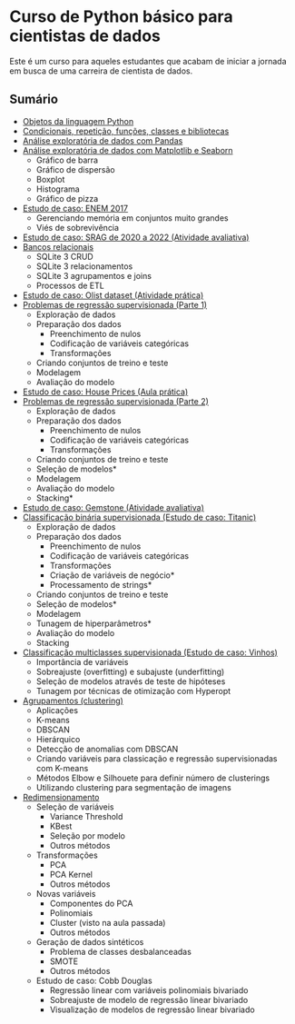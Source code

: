 # Curso de Python básico para cientistas de dados

Este é um curso para aqueles estudantes que acabam de iniciar a jornada em busca de uma carreira de cientista de dados.

## Sumário

- <a href="https://github.com/leandrocl2005/Curso-basico-de-Python-para-cientistas-de-dados/blob/master/aulas/cd_aula_01.ipynb">Objetos da linguagem Python</a>
- <a href="https://github.com/leandrocl2005/Curso-basico-de-Python-para-cientistas-de-dados/blob/master/aulas/cd_aula_02.ipynb">Condicionais, repetição, funções, classes e bibliotecas</a>
- <a href="https://github.com/leandrocl2005/Curso-basico-de-Python-para-cientistas-de-dados/blob/master/aulas/cd_aula_03.ipynb">Análise exploratória de dados com Pandas</a>
- <a href="https://github.com/leandrocl2005/Curso-basico-de-Python-para-cientistas-de-dados/blob/master/aulas/cd_aula_04.ipynb">Análise exploratória de dados com Matplotlib e Seaborn</a>
  - Gráfico de barra
  - Gráfico de dispersão
  - Boxplot
  - Histograma
  - Gráfico de pizza
- <a href="https://github.com/leandrocl2005/Curso-basico-de-Python-para-cientistas-de-dados/blob/master/aulas/cd_aula_05.ipynb">Estudo de caso: ENEM 2017</a>
  - Gerenciando memória em conjuntos muito grandes
  - Viés de sobrevivência
- <a href="https://github.com/leandrocl2005/Curso-basico-de-Python-para-cientistas-de-dados/blob/master/aulas/cd_aula_06.ipynb">Estudo de caso: SRAG de 2020 a 2022 (Atividade avaliativa)</a>
- <a href="https://github.com/leandrocl2005/Curso-basico-de-Python-para-cientistas-de-dados/blob/master/aulas/cd_aula_07.ipynb">Bancos relacionais</a>
  - SQLite 3 CRUD
  - SQLite 3 relacionamentos
  - SQLite 3 agrupamentos e joins
  - Processos de ETL
- <a href="https://github.com/leandrocl2005/Curso-basico-de-Python-para-cientistas-de-dados/blob/master/aulas/cd_aula_08.ipynb">Estudo de caso: Olist dataset (Atividade prática)</a>
- <a href="https://github.com/leandrocl2005/Curso-basico-de-Python-para-cientistas-de-dados/blob/master/aulas/cd_aula_09.ipynb">Problemas de regressão supervisionada (Parte 1)</a>
  - Exploração de dados
  - Preparação dos dados
    - Preenchimento de nulos
    - Codificação de variáveis categóricas
    - Transformações
  - Criando conjuntos de treino e teste
  - Modelagem
  - Avaliação do modelo
- <a href="https://github.com/leandrocl2005/Curso-basico-de-Python-para-cientistas-de-dados/blob/master/aulas/cd_aula_10.ipynb">Estudo de caso: House Prices (Aula prática)</a>
- <a href="https://github.com/leandrocl2005/Curso-basico-de-Python-para-cientistas-de-dados/blob/master/aulas/cd_aula_11.ipynb">Problemas de regressão supervisionada (Parte 2)</a>
  - Exploração de dados
  - Preparação dos dados
    - Preenchimento de nulos
    - Codificação de variáveis categóricas
    - Transformações
  - Criando conjuntos de treino e teste
  - Seleção de modelos*
  - Modelagem
  - Avaliação do modelo
  - Stacking*
- <a href="https://github.com/leandrocl2005/Curso-basico-de-Python-para-cientistas-de-dados/blob/master/aulas/cd_aula_12.ipynb">Estudo de caso: Gemstone (Atividade avaliativa)</a>
- <a href="https://github.com/leandrocl2005/Curso-basico-de-Python-para-cientistas-de-dados/blob/master/aulas/cd_aula_13.ipynb">Classificação binária supervisionada (Estudo de caso: Titanic)</a>
  - Exploração de dados
  - Preparação dos dados
    - Preenchimento de nulos
    - Codificação de variáveis categóricas
    - Transformações
    - Criação de variáveis de negócio*
    - Processamento de strings*
  - Criando conjuntos de treino e teste
  - Seleção de modelos*
  - Modelagem
  - Tunagem de hiperparâmetros*
  - Avaliação do modelo
  - Stacking
- <a href="https://github.com/leandrocl2005/Curso-basico-de-Python-para-cientistas-de-dados/blob/master/aulas/cd_aula_14.ipynb">Classificação multiclasses supervisionada (Estudo de caso: Vinhos)</a>
  - Importância de variáveis
  - Sobreajuste (overfitting) e subajuste (underfitting)
  - Seleção de modelos através de teste de hipóteses
  - Tunagem por técnicas de otimização com Hyperopt
- <a href="https://github.com/leandrocl2005/Curso-basico-de-Python-para-cientistas-de-dados/blob/master/aulas/cd_aula_15.ipynb">Agrupamentos (clustering)</a>
  - Aplicações
  - K-means
  - DBSCAN
  - Hierárquico
  - Detecção de anomalias com DBSCAN
  - Criando variáveis para classicação e regressão supervisionadas com K-means
  - Métodos Elbow e Silhouete para definir número de clusterings
  - Utilizando clustering para segmentação de imagens
- <a href="https://github.com/leandrocl2005/Curso-basico-de-Python-para-cientistas-de-dados/blob/master/aulas/cd_aula_15.ipynb">Redimensionamento</a>
  - Seleção de variáveis
    - Variance Threshold
    - KBest
    - Seleção por modelo
    - Outros métodos
  - Transformações
    - PCA
    - PCA Kernel
    - Outros métodos
  - Novas variáveis
    - Componentes do PCA
    - Polinomiais
    - Cluster (visto na aula passada)
    - Outros métodos
  - Geração de dados sintéticos
    - Problema de classes desbalanceadas
    - SMOTE
    - Outros métodos
  - Estudo de caso: Cobb Douglas
    - Regressão linear com variáveis polinomiais bivariado
    - Sobreajuste de modelo de regressão linear bivariado
    - Visualização de modelos de regressão linear bivariado


